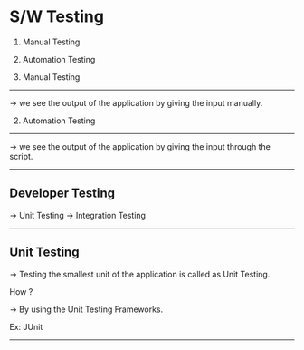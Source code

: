 


S/W Testing
===========

1. Manual Testing
2. Automation Testing


1. Manual Testing
-----------------

-> we see the output of the application by giving the input manually.


2. Automation Testing
----------------------

-> we see the output of the application by giving the input through the script.


------------------------------------------------------------

Developer Testing
-----------------

-> Unit Testing
-> Integration Testing



------------------------------------------------------------


Unit Testing
------------

-> Testing the smallest unit of the application is called as Unit Testing.

How ?

-> By using the Unit Testing Frameworks.

Ex: JUnit


------------------------------------------------------------

